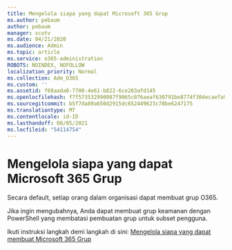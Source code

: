 ```yaml
---
title: Mengelola siapa yang dapat Microsoft 365 Grup
ms.author: pebaum
author: pebaum
manager: scotv
ms.date: 04/21/2020
ms.audience: Admin
ms.topic: article
ms.service: o365-administration
ROBOTS: NOINDEX, NOFOLLOW
localization_priority: Normal
ms.collection: Adm_O365
ms.custom: ''
ms.assetid: f68aada0-7700-4e61-b822-6ce203afd145
ms.openlocfilehash: f7f573532990987f9065c076aeaf630791be8774f304ecaefa90cdee8b08b280
ms.sourcegitcommit: b5f7da89a650d2915dc652449623c78be6247175
ms.translationtype: MT
ms.contentlocale: id-ID
ms.lasthandoff: 08/05/2021
ms.locfileid: "54114754"
---
```

# <a name="manage-who-can-create-microsoft-365-groups"></a>Mengelola siapa yang dapat Microsoft 365 Grup

Secara default, setiap orang dalam organisasi dapat membuat grup O365.
  
Jika ingin mengubahnya, Anda dapat membuat grup keamanan dengan PowerShell yang membatasi pembuatan grup untuk subset pengguna.
  
Ikuti instruksi langkah demi langkah di sini: [Mengelola siapa yang dapat membuat Microsoft 365 Grup](https://docs.microsoft.com/microsoft-365/admin/create-groups/manage-creation-of-groups)
  

